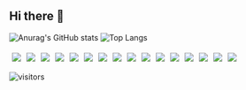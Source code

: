 ## Hi there 👋
![Anurag's GitHub stats](https://github-readme-stats.vercel.app/api?username=vzer200&show_icons=true&theme=highcontrast&bg_color=45,283c86,45a247&title_color=ffffff&text_color=dcdcdc&icon_color=ffd700)
![Top Langs](https://github-readme-stats.vercel.app/api/top-langs/?username=anuraghazra&layout=compact&bg_color=45,0f2027,203a43,2c5364&title_color=ffffff&text_color=dcdcdc&icon_color=ffd700&border_radius=10)

<div style="display: flex; flex-wrap: wrap;">
    <img src="https://img.shields.io/badge/-Java-blue" style="margin: 5px;"/>
    <img src="https://img.shields.io/badge/-Spring-green" style="margin: 5px;"/>
    <img src="https://img.shields.io/badge/-Spring%20Boot-brightgreen" style="margin: 5px;"/>
    <img src="https://img.shields.io/badge/-MySQL-blue" style="margin: 5px;"/>
    <img src="https://img.shields.io/badge/-RocketMQ-red" style="margin: 5px;"/>
    <img src="https://img.shields.io/badge/-PostgreSQL-blue" style="margin: 5px;"/>
    <img src="https://img.shields.io/badge/-Redis-red" style="margin: 5px;"/>
    <img src="https://img.shields.io/badge/-Kafka-black" style="margin: 5px;"/>
    <img src="https://img.shields.io/badge/-Docker-blue" style="margin: 5px;"/>
    <img src="https://img.shields.io/badge/-Git-orange" style="margin: 5px;"/>
    <img src="https://img.shields.io/badge/-GitHub-black" style="margin: 5px;"/>
    <img src="https://img.shields.io/badge/-Maven-red" style="margin: 5px;"/>
    <img src="https://img.shields.io/badge/-Gradle-green" style="margin: 5px;"/>
    <img src="https://img.shields.io/badge/-Jenkins-blue" style="margin: 5px;"/>
    <img src="https://img.shields.io/badge/-JUnit-green" style="margin: 5px;"/>
    <img src="https://img.shields.io/badge/-Apache%20Tomcat-orange" style="margin: 5px;"/>
</div>

![visitors](https://visitor-badge.glitch.me/badge?page_id=vzer200.vzer200&left_color=purple&right_color=pink)



<!--
**vzer200/vzer200** is a ✨ _special_ ✨ repository because its `README.md` (this file) appears on your GitHub profile.

Here are some ideas to get you started:

- 🔭 I’m currently working on ...
- 🌱 I’m currently learning ...
- 👯 I’m looking to collaborate on ...
- 🤔 I’m looking for help with ...
- 💬 Ask me about ...
- 📫 How to reach me: ...
- 😄 Pronouns: ...
- ⚡ Fun fact: ...

-->
